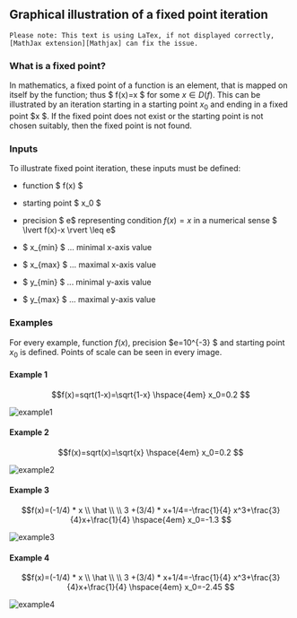 ## Graphical illustration of a fixed point iteration 
`Please note: This text is using LaTex, if not displayed correctly, [MathJax extension][Mathjax] can fix the issue. `
### What is a fixed point?
In mathematics, a fixed point of a function is an element, that is mapped on itself by the function; thus $ f(x)=x $ for some $x \in D(f)$. This can be illustrated by an iteration starting in a starting point $x_0$ and ending in a fixed point $x $. If the fixed point does not exist or the starting point is not chosen suitably, then the fixed point is not found.
### Inputs
To illustrate fixed point iteration, these inputs must be defined:
* function $ f(x) $

* starting point $ x_0 $

* precision $ e$ representing condition $f(x)=x$ in a numerical sense $ \lvert f(x)-x \rvert  \leq e$

 * $ x_{min} $  ... minimal x-axis value
 * $ x_{max} $ ... maximal x-axis value
 * $ y_{min} $ ... minimal y-axis value
 * $ y_{max} $ ... maximal y-axis value

### Examples
For every example, function $f(x)$, precision $e=10^{-3} $ and starting point $x_0$ is defined. Points of scale can be seen in every image.
#### Example 1
$$f(x)=sqrt(1-x)=\sqrt{1-x}  \hspace{4em} x_0=0.2 $$

![example1][1]

#### Example 2
$$f(x)=sqrt(x)=\sqrt{x}  \hspace{4em} x_0=0.2 $$

![example2][2]

#### Example 3
$$f(x)=(-1/4) * x \\ \hat \\ \\ 3 +(3/4) * x+1/4=-\frac{1}{4} x^3+\frac{3}{4}x+\frac{1}{4} \hspace{4em} x_0=-1.3 $$

![example3][3]

#### Example 4 
$$f(x)=(-1/4) * x \\ \hat \\ \\ 3 +(3/4) * x+1/4=-\frac{1}{4} x^3+\frac{3}{4}x+\frac{1}{4} \hspace{4em} x_0=-2.45 $$

![example4][4]

[1]: https://live.staticflickr.com/65535/51943625931_d9d35277bf_c.jpg
[2]: https://live.staticflickr.com/65535/51942642957_760f90dbc2_c.jpg
[3]: https://live.staticflickr.com/65535/51944238145_1b225a4714_c.jpg
[4]: https://live.staticflickr.com/65535/51943948374_2ab0cc6f9c_c.jpg
 





